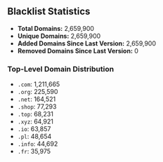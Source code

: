 ## Blacklist Statistics

- **Total Domains:** 2,659,900
- **Unique Domains:** 2,659,900
- **Added Domains Since Last Version:** 2,659,900
- **Removed Domains Since Last Version:** 0

### Top-Level Domain Distribution

-  `.com`: 1,211,665
-  `.org`: 225,590
-  `.net`: 164,521
-  `.shop`: 77,293
-  `.top`: 68,231
-  `.xyz`: 64,921
-  `.io`: 63,857
-  `.pl`: 48,654
-  `.info`: 44,692
-  `.fr`: 35,975
